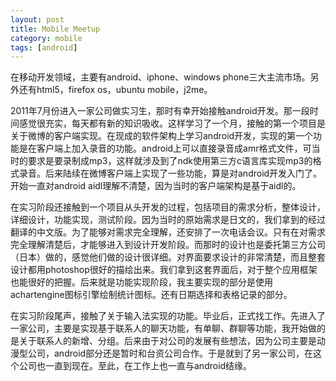 ```yaml
---
layout: post
title: Mobile Meetup
category: mobile
tags: [android]
---
```


在移动开发领域，主要有android、iphone、windows phone三大主流市场。另外还有html5，firefox os，ubuntu mobile，j2me。

2011年7月份进入一家公司做实习生，那时有幸开始接触android开发。那一段时间感觉很充实，每天都有新的知识吸收。这样学习了一个月，接触的第一个项目是关于微博的客户端实现。在现成的软件架构上学习android开发，实现的第一个功能是在客户端上加入录音的功能。android上可以直接录音成amr格式文件，可当时的要求是要录制成mp3，这样就涉及到了ndk使用第三方c语言库实现mp3的格式录音。后来陆续在微博客户端上实现了一些功能，算是对android开发入门了。开始一直对android aidl理解不清楚，因为当时的客户端架构是基于aidl的。

在实习阶段还接触到一个项目从头开发的过程，包括项目的需求分析，整体设计，详细设计，功能实现，测试阶段。因为当时的原始需求是日文的，我们拿到的经过翻译的中文版。为了能够对需求完全理解，还安排了一次电话会议。只有在对需求完全理解清楚后，才能够进入到设计开发阶段。而那时的设计也是委托第三方公司（日本）做的，感觉他们做的设计很详细。对界面要求设计的非常清楚，而且整套设计都用photoshop很好的描绘出来。我们拿到这套界面后，对于整个应用框架也能很好的把握。后来就是功能实现阶段，我主要实现的部分是使用achartengine图标引擎绘制统计图标。还有日期选择和表格记录的部分。

在实习阶段尾声，接触了关于输入法实现的功能。毕业后，正式找工作。先进入了一家公司，主要是实现基于联系人的聊天功能，有单聊、群聊等功能，我开始做的是关于联系人的新增、分组。后来由于对公司的发展有些想法，因为公司主要是动漫型公司，android部分还是暂时和台资公司合作。于是就到了另一家公司，在这个公司也一直到现在。至此，在工作上也一直与android结缘。
